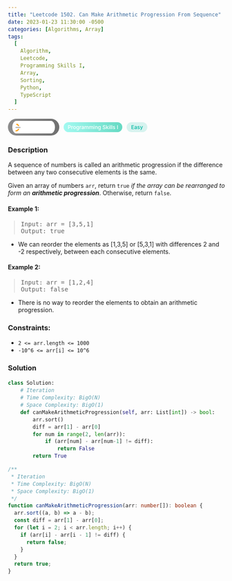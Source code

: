 ```yaml
---
title: "Leetcode 1502. Can Make Arithmetic Progression From Sequence"
date: 2023-01-23 11:30:00 -0500
categories: [Algorithms, Array]
tags:
  [
    Algorithm,
    Leetcode,
    Programming Skills I,
    Array,
    Sorting,
    Python,
    TypeScript
  ]
---
```


<style type='text/css'>
blockquote {
  margin-left: 14px;
}
img {
  left: 0 !important;
  transform: none !important;
  -webkit-transform: none !important;
}
[class*="summary"] {
  display: none;
}
[class*="header"] {
  display: flex;
  flex-direction: row;
  align-items: center;
  gap: 10px;
}
[class*="leet_logo"] {
  height: 29px;
  padding: 5px 10px;
  border-radius: 21px;
  background-color: #f7f7f7;
  background: linear-gradient(90deg, rgba(80,80,80,0.65) 0%, rgba(36,36,36,0.65) 100%);
}
[class*="leet_badge"] {
  color: #FFFFFF;
  font-size: 12px;
  font-weight: 500;
  padding: 4px 10px;
  border-radius: 21px;
  background: linear-gradient(90deg, rgba(115,247,234,0.65) 0%, rgba(20,198,163,0.65) 100%);
}
[class*="easy"] {
  color: #00B8A3;
  font-size: 12px;
  font-weight: 500;
  padding: 4px 10px;
  border-radius: 21px;
  background-color: rgba(0, 184, 163, 0.15);
}
[class*="medium"] {
  color: #FFC01E;
  font-size: 12px;
  font-weight: 500;
  padding: 4px 10px;
  border-radius: 21px;
  background-color: #FFC01E26;
}
@media only screen and (max-width: 768px) {
  blockquote {
    margin-left: 10px;
  }
  [class*="highlighter-rouge"] {
    margin: 0 5px;
  }
}
</style>

<div class=summary>
  A sequence of numbers is called an arithmetic progression if the difference between any two consecutive elements is the same.
  
  Given an array of numbers `arr`, return `true` if the array can be rearranged to form an arithmetic progression. Otherwise, return `false`.
</div>

<div id=header class=header>
  <img class=leet_logo src="/assets/img/leetcode_logo.png" alt="Leetcode" />
  <span class=leet_badge>Programming Skills I</span>
  <span class=easy>Easy</span>
</div>

### Description

A sequence of numbers is called an arithmetic progression if the difference between any two consecutive elements is the same.

Given an array of numbers `arr`, return `true` _if the array can be rearranged to form an **arithmetic progression**_. Otherwise, return `false`.

#### Example 1:

> <pre>
> Input: arr = [3,5,1]
> Output: true
> </pre>

- We can reorder the elements as [1,3,5] or [5,3,1] with differences 2 and -2 respectively, between each consecutive elements.

#### Example 2:

> <pre>
> Input: arr = [1,2,4]
> Output: false
> </pre>

- There is no way to reorder the elements to obtain an arithmetic progression.

### Constraints:

- `2 <= arr.length <= 1000`
- `-10^6 <= arr[i] <= 10^6`

### Solution

```py
class Solution:
    # Iteration
    # Time Complexity: BigO(N)
    # Space Complexity: BigO(1)
    def canMakeArithmeticProgression(self, arr: List[int]) -> bool:
        arr.sort()
        diff = arr[1] - arr[0]
        for num in range(2, len(arr)):
            if (arr[num] - arr[num-1] != diff):
                return False
        return True
```

```ts
/**
 * Iteration
 * Time Complexity: BigO(N)
 * Space Complexity: BigO(1)
 */
function canMakeArithmeticProgression(arr: number[]): boolean {
  arr.sort((a, b) => a - b);
  const diff = arr[1] - arr[0];
  for (let i = 2; i < arr.length; i++) {
    if (arr[i] - arr[i - 1] != diff) {
      return false;
    }
  }
  return true;
}
```

<script>
  const anchor = document.getElementById("header").querySelector("a");
  anchor.classList.remove("popup");
  anchor.style.cursor = "pointer";
  anchor.setAttribute("target", "_black");
  anchor.setAttribute("href", "https://leetcode.com/problems/can-make-arithmetic-progression-from-sequence/");
</script>
